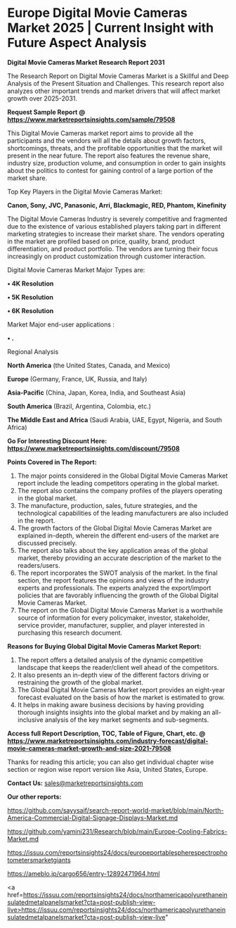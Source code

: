 # Europe Digital Movie Cameras Market 2025 | Current Insight with Future Aspect Analysis

<strong>Digital Movie Cameras Market Research Report 2031</strong>

The Research Report on Digital Movie Cameras Market is a Skillful and Deep Analysis of the Present Situation and Challenges. This research report also analyzes other important trends and market drivers that will affect market growth over 2025-2031.

<strong>Request Sample Report @ <a href=https://www.marketreportsinsights.com/sample/79508>https://www.marketreportsinsights.com/sample/79508</a></strong>

This Digital Movie Cameras market report aims to provide all the participants and the vendors will all the details about growth factors, shortcomings, threats, and the profitable opportunities that the market will present in the near future. The report also features the revenue share, industry size, production volume, and consumption in order to gain insights about the politics to contest for gaining control of a large portion of the market share.

Top Key Players in the Digital Movie Cameras Market:

<strong>Canon, Sony, JVC, Panasonic, Arri, Blackmagic, RED, Phantom, Kinefinity</strong>

The Digital Movie Cameras Industry is severely competitive and fragmented due to the existence of various established players taking part in different marketing strategies to increase their market share. The vendors operating in the market are profiled based on price, quality, brand, product differentiation, and product portfolio. The vendors are turning their focus increasingly on product customization through customer interaction.

Digital Movie Cameras Market Major Types are:

<strong>• 4K Resolution

• 5K Resolution

• 6K Resolution</strong>

Market Major end-user applications :

<strong>• .</strong>

Regional Analysis

</u><strong><b>North America</b></strong> (the United States, Canada, and Mexico)

<strong><b>Europe </b></strong>(Germany, France, UK, Russia, and Italy)

<strong><b>Asia-Pacific</b></strong> (China, Japan, Korea, India, and Southeast Asia)

<strong><b>South America</b></strong> (Brazil, Argentina, Colombia, etc.)

<strong><b>The Middle East and Africa</b></strong> (Saudi Arabia, UAE, Egypt, Nigeria, and South Africa)

<strong>Go For Interesting Discount Here: <a href=https://www.marketreportsinsights.com/discount/79508>https://www.marketreportsinsights.com/discount/79508</a></strong>

<strong>Points Covered in The Report:</strong>
<ol>
  <li>The major points considered in the Global Digital Movie Cameras Market report include the leading competitors operating in the global market.</li>
  <li>The report also contains the company profiles of the players operating in the global market.</li>
  <li>The manufacture, production, sales, future strategies, and the technological capabilities of the leading manufacturers are also included in the report.</li>
  <li>The growth factors of the Global Digital Movie Cameras Market are explained in-depth, wherein the different end-users of the market are discussed precisely.</li>
  <li>The report also talks about the key application areas of the global market, thereby providing an accurate description of the market to the readers/users.</li>
  <li>The report incorporates the SWOT analysis of the market. In the final section, the report features the opinions and views of the industry experts and professionals. The experts analyzed the export/import policies that are favorably influencing the growth of the Global Digital Movie Cameras Market.</li>
  <li>The report on the Global Digital Movie Cameras Market is a worthwhile source of information for every policymaker, investor, stakeholder, service provider, manufacturer, supplier, and player interested in purchasing this research document.</li>
</ol>
<strong>Reasons for Buying Global Digital Movie Cameras Market Report:</strong>

<ol>
  <li>The report offers a detailed analysis of the dynamic competitive landscape that keeps the reader/client well ahead of the competitors.</li>
  <li>It also presents an in-depth view of the different factors driving or restraining the growth of the global market.</li>
  <li>The Global Digital Movie Cameras Market report provides an eight-year forecast evaluated on the basis of how the market is estimated to grow.</li>
  <li>It helps in making aware business decisions by having providing thorough insights insights into the global market and by making an all-inclusive analysis of the key market segments and sub-segments.</li>
</ol>
<strong>Access full Report Description, TOC, Table of Figure, Chart, etc. @ <a href=https://www.marketreportsinsights.com/industry-forecast/digital-movie-cameras-market-growth-and-size-2021-79508>https://www.marketreportsinsights.com/industry-forecast/digital-movie-cameras-market-growth-and-size-2021-79508</a></strong>


Thanks for reading this article; you can also get individual chapter wise section or region wise report version like Asia, United States, Europe.

<strong>Contact Us:</strong>
sales@marketreportsinsights.com

<strong>Our other reports:</strong>

<a href=https://github.com/sayysaif/search-report-world-market/blob/main/North-America-Commercial-Digital-Signage-Displays-Market.md>https://github.com/sayysaif/search-report-world-market/blob/main/North-America-Commercial-Digital-Signage-Displays-Market.md</a>

<a href=https://github.com/yamini231/Research/blob/main/Europe-Cooling-Fabrics-Market.md>https://github.com/yamini231/Research/blob/main/Europe-Cooling-Fabrics-Market.md</a>

<a href=https://issuu.com/reportsinsights24/docs/europeportablespherespectrophotometersmarketgiants>https://issuu.com/reportsinsights24/docs/europeportablespherespectrophotometersmarketgiants</a>

<a href=https://ameblo.jp/cargo656/entry-12892471964.html>https://ameblo.jp/cargo656/entry-12892471964.html</a>

<a href=https://issuu.com/reportsinsights24/docs/northamericapolyurethaneinsulatedmetalpanelsmarket?cta=post-publish-view-live>https://issuu.com/reportsinsights24/docs/northamericapolyurethaneinsulatedmetalpanelsmarket?cta=post-publish-view-live</a>"
